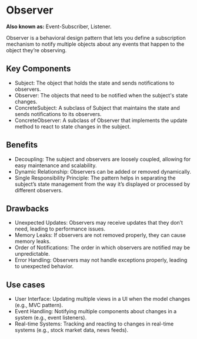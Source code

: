 # Observer
**Also known as:** Event-Subscriber, Listener.

Observer is a behavioral design pattern that lets you define a subscription mechanism to notify multiple objects about any events that happen to the object they’re observing.

## Key Components

- Subject: The object that holds the state and sends notifications to observers.
- Observer: The objects that need to be notified when the subject's state changes.
- ConcreteSubject: A subclass of Subject that maintains the state and sends notifications to its observers.
- ConcreteObserver: A subclass of Observer that implements the update method to react to state changes in the subject.

## Benefits

- Decoupling: The subject and observers are loosely coupled, allowing for easy maintenance and scalability.
- Dynamic Relationship: Observers can be added or removed dynamically.
- Single Responsibility Principle: The pattern helps in separating the subject’s state management from the way it’s displayed or processed by different observers.

## Drawbacks

- Unexpected Updates: Observers may receive updates that they don’t need, leading to performance issues.
- Memory Leaks: If observers are not removed properly, they can cause memory leaks.
- Order of Notifications: The order in which observers are notified may be unpredictable.
- Error Handling: Observers may not handle exceptions properly, leading to unexpected behavior.

## Use cases

- User Interface: Updating multiple views in a UI when the model changes (e.g., MVC pattern).
- Event Handling: Notifying multiple components about changes in a system (e.g., event listeners).
- Real-time Systems: Tracking and reacting to changes in real-time systems (e.g., stock market data, news feeds).



